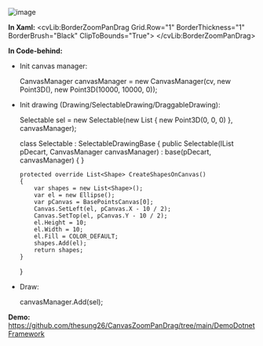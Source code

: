 ![image](https://github.com/thesung26/CanvasZoomPanDrag/assets/70112212/4699a082-1f72-4cac-b799-41954a96104f)

**In Xaml:**
        <cvLib:BorderZoomPanDrag Grid.Row="1" BorderThickness="1" BorderBrush="Black" ClipToBounds="True">
            <Canvas Background="White"
                    Width="350"
                    Height="350"
                    x:Name="cv"
                    >
            </Canvas>
        </cvLib:BorderZoomPanDrag>

**In Code-behind:**
  - Init canvas manager:
    
    CanvasManager canvasManager = new CanvasManager(cv, new Point3D(), new Point3D(10000, 10000, 0));
  - Init drawing (Drawing/SelectableDrawing/DraggableDrawing):
    
    Selectable sel = new Selectable(new List<Point3D> { new Point3D(0, 0, 0) }, canvasManager);

    class Selectable : SelectableDrawingBase
    {
    	public Selectable(IList<Point3D> pDecart, CanvasManager canvasManager) : base(pDecart, canvasManager)
    	{
    	}
    
    	protected override List<Shape> CreateShapesOnCanvas()
    	{
    		var shapes = new List<Shape>();
    		var el = new Ellipse();
    		var pCanvas = BasePointsCanvas[0];
    		Canvas.SetLeft(el, pCanvas.X - 10 / 2);
    		Canvas.SetTop(el, pCanvas.Y - 10 / 2);
    		el.Height = 10;
    		el.Width = 10;
    		el.Fill = COLOR_DEFAULT;
    		shapes.Add(el);
    		return shapes;
    	}
    }
  - Draw:
    
    canvasManager.Add(sel);

**Demo:** https://github.com/thesung26/CanvasZoomPanDrag/tree/main/DemoDotnetFramework
